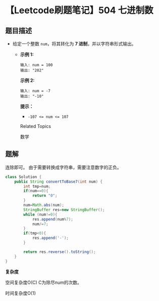 # 【Leetcode刷题笔记】504 七进制数

## 题目描述

- 给定一个整数 `num`，将其转化为 **7 进制**，并以字符串形式输出。

  

  - **示例 1:**
  
    ```
    输入: num = 100
    输出: "202"
    ```

    **示例 2:**

    ```
    输入: num = -7
    输出: "-10"
    ```
  
    
  
    **提示：**
  
    - `-107 <= num <= 107`
  
    Related Topics
  
    数学

## 题解

连除即可。 由于需要转换成字符串，需要注意数字的正负。

``` java
class Solution {
    public String convertToBase7(int num) {
        int tmp=num;
        if(num==0){
            return "0";
        }
        num=Math.abs(num);
        StringBuffer res=new StringBuffer();
        while (num!=0){
            res.append(num%7);
            num/=7;
        }
        if(tmp<0){
            res.append('-');
        }

        return res.reverse().toString();
    }
}
```

**复杂度**

空间复杂度O(C) C为除尽num的次数。

时间复杂度O(1)

